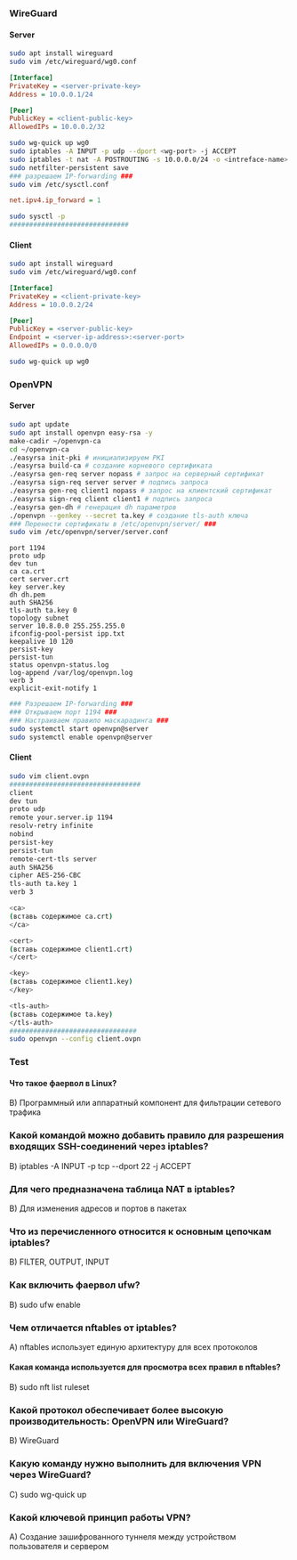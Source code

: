 ### WireGuard
#### Server
```bash
sudo apt install wireguard
sudo vim /etc/wireguard/wg0.conf
```
```ini
[Interface]
PrivateKey = <server-private-key>
Address = 10.0.0.1/24

[Peer]
PublicKey = <client-public-key>
AllowedIPs = 10.0.0.2/32
```
```bash
sudo wg-quick up wg0
sudo iptables -A INPUT -p udp --dport <wg-port> -j ACCEPT
sudo iptables -t nat -A POSTROUTING -s 10.0.0.0/24 -o <intreface-name> -j MASQUERAD
sudo netfilter-persistent save
### разрешаем IP-forwarding ###
sudo vim /etc/sysctl.conf
```
```ini
net.ipv4.ip_forward = 1
```
```bash
sudo sysctl -p
##############################
```
#### Client
```bash
sudo apt install wireguard
sudo vim /etc/wireguard/wg0.conf
```
```ini
[Interface]
PrivateKey = <client-private-key>
Address = 10.0.0.2/24

[Peer]
PublicKey = <server-public-key>
Endpoint = <server-ip-address>:<server-port>
AllowedIPs = 0.0.0.0/0
```
```bash
sudo wg-quick up wg0
```

### OpenVPN
#### Server
```bash
sudo apt update
sudo apt install openvpn easy-rsa -y
make-cadir ~/openvpn-ca
cd ~/openvpn-ca
./easyrsa init-pki # инициализируем PKI
./easyrsa build-ca # создание корневого сертификата
./easyrsa gen-req server nopass # запрос на серверный сертификат
./easyrsa sign-req server server # подпись запроса
./easyrsa gen-req client1 nopass # запрос на клиентский сертификат
./easyrsa sign-req client client1 # подпись запроса
./easyrsa gen-dh # генерация dh параметров
./openvpn --genkey --secret ta.key # создание tls-auth ключа
### Перенести сертификаты в /etc/openvpn/server/ ###
sudo vim /etc/openvpn/server/server.conf
```
```
port 1194
proto udp
dev tun
ca ca.crt
cert server.crt
key server.key
dh dh.pem
auth SHA256
tls-auth ta.key 0
topology subnet
server 10.8.0.0 255.255.255.0
ifconfig-pool-persist ipp.txt
keepalive 10 120
persist-key
persist-tun
status openvpn-status.log
log-append /var/log/openvpn.log
verb 3
explicit-exit-notify 1
```
```bash
### Разрешаем IP-forwarding ###
### Открываем порт 1194 ###
### Настраиваем правило маскарадинга ###
sudo systemctl start openvpn@server
sudo systemctl enable openvpn@server
```

#### Client
```bash
sudo vim client.ovpn
#################################
client
dev tun
proto udp
remote your.server.ip 1194
resolv-retry infinite
nobind
persist-key
persist-tun
remote-cert-tls server
auth SHA256
cipher AES-256-CBC
tls-auth ta.key 1
verb 3

<ca>
(вставь содержимое ca.crt)
</ca>

<cert>
(вставь содержимое client1.crt)
</cert>

<key>
(вставь содержимое client1.key)
</key>

<tls-auth>
(вставь содержимое ta.key)
</tls-auth>
################################
sudo openvpn --config client.ovpn
```

### Test
#### Что такое фаервол в Linux?
B) Программный или аппаратный компонент для фильтрации сетевого трафика

### Какой командой можно добавить правило для разрешения входящих SSH-соединений через iptables?
B) iptables -A INPUT -p tcp --dport 22 -j ACCEPT

### Для чего предназначена таблица NAT в iptables?
B) Для изменения адресов и портов в пакетах

### Что из перечисленного относится к основным цепочкам iptables?
B) FILTER, OUTPUT, INPUT

### Как включить фаервол ufw?
B) sudo ufw enable

### Чем отличается nftables от iptables?
A) nftables использует единую архитектуру для всех протоколов

#### Какая команда используется для просмотра всех правил в nftables?
B) sudo nft list ruleset

### Какой протокол обеспечивает более высокую производительность: OpenVPN или WireGuard?
B) WireGuard

### Какую команду нужно выполнить для включения VPN через WireGuard?
C) sudo wg-quick up <config>

### Какой ключевой принцип работы VPN?
A) Создание зашифрованного туннеля между устройством пользователя и сервером


